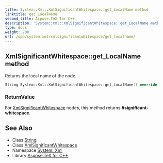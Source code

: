 ```yaml
---
title: System::Xml::XmlSignificantWhitespace::get_LocalName method
linktitle: get_LocalName
second_title: Aspose.TeX for C++
description: 'System::Xml::XmlSignificantWhitespace::get_LocalName method. Returns the local name of the node in C++.'
type: docs
weight: 200
url: /cpp/system.xml/xmlsignificantwhitespace/get_localname/
---
```

## XmlSignificantWhitespace::get_LocalName method


Returns the local name of the node.

```cpp
String System::Xml::XmlSignificantWhitespace::get_LocalName() override
```


### ReturnValue

For [XmlSignificantWhitespace](../) nodes, this method returns **#significant-whitespace**.

## See Also

* Class [String](../../../system/string/)
* Class [XmlSignificantWhitespace](../)
* Namespace [System::Xml](../../)
* Library [Aspose.TeX for C++](../../../)
